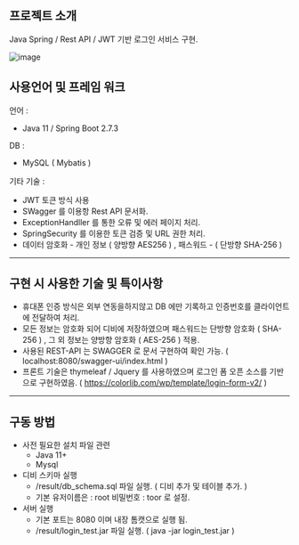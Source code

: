 ## 프로젝트 소개

Java Spring / Rest API / JWT 기반 로그인 서비스 구현.

![image](https://user-images.githubusercontent.com/103039923/188109048-f708be2b-451c-44b3-8a1b-3a1a3fab449e.png)

## 사용언어 및 프레임 워크

언어 : 
* Java 11 / Spring Boot 2.7.3

DB : 
* MySQL ( Mybatis )

기타 기술 : 

* JWT 토큰 방식 사용
* SWagger 를 이용항 Rest API 문서화.
* ExceptionHandller 를 통한 오류 및 에러 페이지 처리.
* SpringSecurity 를 이용한 토큰 검증 및 URL 권한 처리.
* 데이터 암호화 - 개인 정보 ( 양방향 AES256 ) , 패스워드 - ( 단방향 SHA-256 )

---

## 구현 시 사용한 기술 및 특이사항

  * 휴대폰 인증 방식은 외부 연동을하지않고 DB 에만 기록하고 인증번호를 클라이언트에 전달하여 처리.
  * 모든 정보는 암호화 되어 디비에 저장하였으며 패스워드는 단방향 암호화 ( SHA-256 ) , 그 외 정보는 양방향 암호화 ( AES-256 ) 적용.
  * 사용된 REST-API 는 SWAGGER 로 문서 구현하여 확인 가능. ( localhost:8080/swagger-ui/index.html )
  * 프론트 기술은 thymeleaf / Jquery 를 사용하였으며 로그인 폼 오픈 소스를 기반으로 구현하였음. ( https://colorlib.com/wp/template/login-form-v2/ ) 
  
--- 

## 구동 방법

  - 사전 필요한 설치 파일 관련 
    * Java 11+
    * Mysql
  - 디비 스키마 실행
    * /result/db_schema.sql 파일 실행. ( 디비 추가 및 테이블 추가. )
    * 기본 유저이름은 : root  비밀번호 : toor 로 설정.
  - 서버 실행
    * 기본 포트는 8080 이며 내장 톰캣으로 실행 됨.
    * /result/login_test.jar 파일 실행. ( java -jar login_test.jar )
    
    
    

